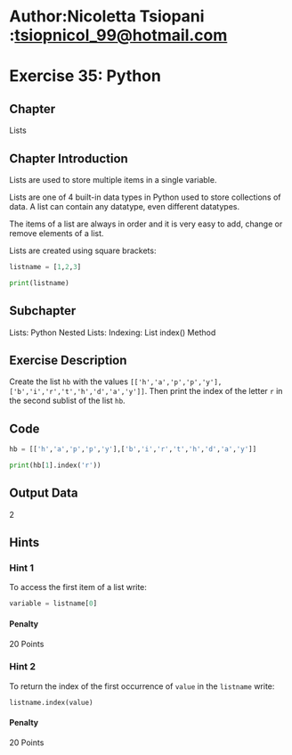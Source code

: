 # Author:Nicoletta Tsiopani :tsiopnicol_99@hotmail.com

# Exercise 35: Python

## Chapter
Lists

## Chapter Introduction
Lists are used to store multiple items in a single variable.

Lists are one of 4 built-in data types in Python used to store collections of data. A list can contain any datatype, even different datatypes.

The items of a list are always in order and it is very easy to add, change or remove elements of a list.

Lists are created using square brackets:

```python
listname = [1,2,3]

print(listname)
```

## Subchapter
Lists: Python Nested Lists: Indexing: List index() Method


## Exercise Description
Create the list `hb` with the values `[['h','a','p','p','y'],['b','i','r','t','h','d','a','y']]`. Then print the index of the letter `r` in the second sublist of the list `hb`.

## Code
```python
hb = [['h','a','p','p','y'],['b','i','r','t','h','d','a','y']]

print(hb[1].index('r'))
```

## Output Data
2

## Hints

### Hint 1
To access the first item of a list write:

```python
variable = listname[0]
```


#### Penalty
20 Points


### Hint 2
To return the index of the first occurrence of `value` in the `listname` write:

```python
listname.index(value)
```

#### Penalty
20 Points

